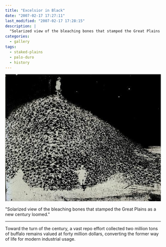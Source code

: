 ```yaml
---
title: "Excelsior in Black"
date: "2007-02-17 17:27:11"
last_modified: "2007-02-17 17:28:15"
description: |
  "Solarized view of the bleaching bones that stamped the Great Plains as a new century loomed."
categories:
  - gallery
tags:
  - staked-plains
  - palo-duro
  - history  
---
```

![181](/images/gallery/181.jpg)

  "Solarized view of the bleaching bones that stamped the Great Plains as a new century loomed."

***

Toward the turn of the century, a vast repo effort collected two million tons of buffalo remains valued at forty million dollars, converting the former way of life for modern industrial usage.
